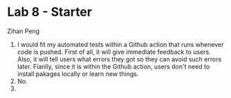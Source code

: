 # Lab 8 - Starter

Zihan Peng

1. I would fit my automated tests within a Github action that runs whenever code is pushed. First of all, it will give immediate feedback to users. Also, it will tell users what errors they got so they can avoid such errors later. Fianlly, since it is within the Github action, users don't need to install pakages locally or learn new things.
2. No.
3. 
